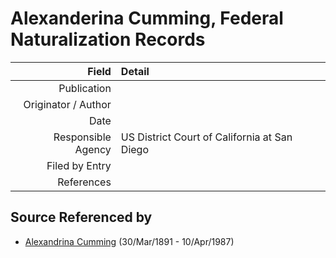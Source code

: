 ﻿---
layout: page
permalink: /sources/s86845954
---

# Alexanderina Cumming, Federal Naturalization Records

Field | Detail
---:|:---
Publication | 
Originator / Author | 
Date | 
Responsible Agency | US District Court of California at San Diego
Filed by Entry | 
References | 

## Source Referenced by

* [Alexandrina Cumming](../people/@i57186713@-alexandrina-cumming-b1891-3-30-d1987-4-10.md) (30/Mar/1891 - 10/Apr/1987)

